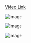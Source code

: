 [Video Link](https://www.youtube.com/watch?v=62zahlUz8dY&list=PLLz6Bi1mIXhEXEnfAgUJXB0vLjHkyee6q&index=4)

![image](https://user-images.githubusercontent.com/63374020/156897149-c73874b2-bbcb-4a9d-b4ef-15edade0d5d4.png)

![image](https://user-images.githubusercontent.com/63374020/156897146-8c97eee6-d6d7-4872-b473-324cddf6b34a.png)

![image](https://user-images.githubusercontent.com/63374020/156897144-11feb998-97a3-4e84-b04a-738b0197bfb8.png)
